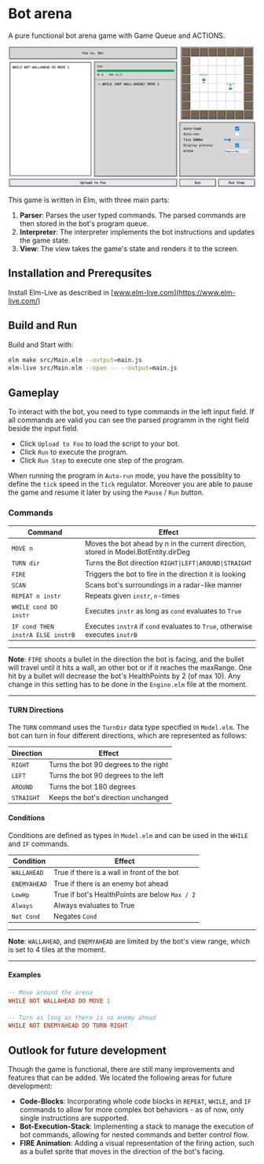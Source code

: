 # Bot arena

A pure functional bot arena game with Game Queue and ACTIONS.

![](./bot-arena-ui.jpg)

This game is written in Elm, with three main parts:
1. **Parser**: Parses the user typed commands. The parsed commands are then stored in the bot's program queue.
2. **Interpreter**: The interpreter implements the bot instructions and updates the game state.
3. **View**: The view takes the game's state and renders it to the screen.

## Installation and Prerequsites

Install Elm-Live as described in [www.elm-live.com](https://www.elm-live.com/)

## Build and Run
Build and Start with:
``` sh
elm make src/Main.elm --output=main.js
elm-live src/Main.elm --open -- --output=main.js
```

## Gameplay

To interact with the bot, you need to type commands in the left input field. If all commands are valid you can see the parsed programm in the right field beside the input field.
- Click `Upload to Foo` to load the script to your bot.
- Click `Run` to execute the program.
- Click `Run Step` to execute one step of the program.

When running the program in `Auto-run` mode, you have the possiblity to define the `tick` speed in the `Tick` regulator. Moreover you are able to pause the game and resume it later by using the `Pause` / `Run` button.

### Commands

|Command          |Effect|
|-----------------------|------|
|`MOVE n`               |Moves the bot ahead by n in the current direction, stored in Model.BotEntity.dirDeg|
|`TURN dir`             |Turns the Bot direction `RIGHT\|LEFT\|AROUND\|STRAIGHT`|
|`FIRE`                 |Triggers the bot to fire in the direction it is looking|
|`SCAN`                 |Scans bot's surroundings in a radar-like manner|
|`REPEAT n instr`       |Repeats given `instr`, `n`-times|
|`WHILE cond DO instr`  |Executes `instr` as long as `cond` evaluates to `True`|
|`IF cond THEN instrA ELSE instrB` |Executes `instrA` if `cond` evaluates to `True`, otherwise executes `instrB`|

---
**Note**: `FIRE` shoots a bullet in the direction the bot is facing, and the bullet will travel until it hits a wall, an other bot or if it reaches the maxRange. One hit by a bullet will decrease the bot's HealthPoints by 2 (of max 10). Any change in this setting has to be done in the `Engine.elm` file at the moment.

---

#### TURN Directions

The `TURN` command uses the `TurnDir` data type specified in `Model.elm`. The bot can turn in four different directions, which are represented as follows:

|Direction |Effect|
|----------|------|
|`RIGHT`   |Turns the bot 90 degrees to the right|
|`LEFT`    |Turns the bot 90 degrees to the left|
|`AROUND`  |Turns the bot 180 degrees|
|`STRAIGHT`|Keeps the bot's direction unchanged|

#### Conditions

Conditions are defined as types in `Model.elm` and can be used in the `WHILE` and `IF` commands. 

|Condition        |Effect|
|-----------------|------|
|`WALLAHEAD`      |True if there is a wall in front of the bot|
|`ENEMYAHEAD`     |True if there is an enemy bot ahead|
|`LowHp`          |True if bot's HealthPoints are below `Max / 2`|
|`Always`         |Always evaluates to True|
|`Not Cond `      |Negates `Cond`|


---
**Note**: `WALLAHEAD`, and `ENEMYAHEAD` are limited by the bot's view range, which is set to 4 tiles at the moment.

---

#### Examples

```elm 
-- Move around the arena
WHILE NOT WALLAHEAD DO MOVE 1

-- Turn as long as there is no enemy ahead
WHILE NOT ENEMYAHEAD DO TURN RIGHT


```

## Outlook for future development

Though the game is functional, there are still many improvements and features that can be added. We located the following areas for future development:

- **Code-Blocks**: Incorporating whole code blocks in `REPEAT`, `WHILE`, and `IF` commands to allow for more complex bot behaviors - as of now, only single instructions are supported.
- **Bot-Execution-Stack**: Implementing a stack to manage the execution of bot commands, allowing for nested commands and better control flow.
- **FIRE Animation**: Adding a visual representation of the firing action, such as a bullet sprite that moves in the direction of the bot's facing.
